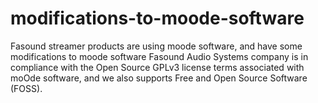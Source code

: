 # modifications-to-moode-software
Fasound streamer products are using moode software, and have some modifications to moode software
Fasound Audio Systems company is in compliance with the Open Source GPLv3 license terms associated with moOde software, and we also supports Free and Open Source Software (FOSS).
